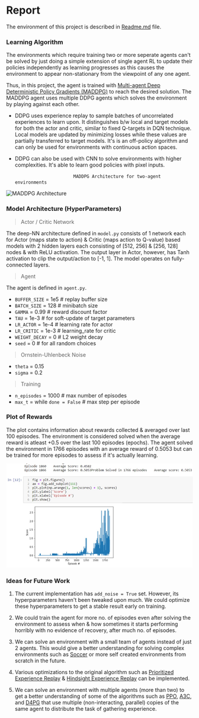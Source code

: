 # Report

The environment of this project is described in [Readme.md](https://github.com/ht0rohit/Deep-Reinforcement-Learning/blob/master/2CollaborativeTableTennisProject/README.md) file.

### Learning Algorithm 

The environments which require training two or more seperate agents can't be solved by just doing a simple extension of single agent RL to update their policies independently as learning progresses as this causes the environment to appear non-stationary from the viewpoint of any one agent.

Thus, in this project, the agent is trained with [Multi-agent Deep Deterministic Policy Gradients (MADDPG)](https://towardsdatascience.com/openais-multi-agent-deep-deterministic-policy-gradients-maddpg-9d2dad34c82) to reach the desired solution. The MADDPG agent uses multiple DDPG agents which solves the environment by playing against each other. 

* DDPG uses experience replay to sample batches of uncorrelated experiences to learn upon. It distinguishes b/w local and target models for both the actor and critic, similar to fixed Q-targets in DQN technique. Local models are updated by minimizing losses while these values are partially transferred to target models. It's is an off-policy algorithm and can only be used for environments with continuous action spaces.

* DDPG can also be used with CNN to solve environments with higher complexities. It's able to learn good policies with pixel inputs.

                            MADDPG Architecture for two-agent environments

![MADDPG Architecture](https://miro.medium.com/max/1400/1*4aPqpDYFe3ibl0JIO8AeFg.png)

### Model Architecture (HyperParameters)

> Actor / Critic Network

The deep-NN architecture defined in `model.py` consists of 1 network each for Actor (maps state to action) & Critic (maps action to Q-value) based models with 2 hidden layers each consisting of [512, 256] & [256, 128] nodes & with ReLU activation. The output layer in Actor, however, has Tanh activation to clip the output/action to [-1, 1]. The model operates on fully-connected layers.

> Agent

The agent is defined in `agent.py`.

  - `BUFFER_SIZE` = 1e5 # replay buffer size
  - `BATCH_SIZE` = 128  # minibatch size
  - `GAMMA` = 0.99      # reward discount factor
  - `TAU` = 1e-3        # for soft-update of target parameters
  - `LR_ACTOR` = 1e-4   # learning rate for actor
  - `LR_CRITIC` = 1e-3  # learning_rate for critic
  - `WEIGHT_DECAY` = 0	# L2 weight decay
  - `seed` = 0          # for all random choices

> Ornstein-Uhlenbeck Noise

  - `theta` = 0.15
  - `sigma` = 0.2
  
> Training

  - `n_episodes` = 1000                 # max number of episodes
  - `max_t` = while `done = False`      # max step per episode

### Plot of Rewards

The plot contains information about rewards collected & averaged over last 100 episodes. The environment is considered solved when the average reward is atleast +0.5 over the last 100 episodes (epochs). The agent solved the environment in 1766 episodes with an average reward of 0.5053 but can be trained for more episodes to assess if it's actually learning. 

![Plot of Rewards](https://github.com/ht0rohit/Deep-Reinforcement-Learning/blob/master/2CollaborativeTableTennisProject/Assets/rewards.jpg)

### Ideas for Future Work

1. The current implementation has `add_noise = True` set. However, its hyperparameters haven't been tweaked upon much. We could optimize these hyperparameters to get a stable result early on training.

2. We could train the agent for more no. of episodes even after solving the environment to assess when & how sometimes it starts performing horribly with no evidence of recovery, after much no. of episodes.

3. We can solve an environment with a small team of agents instead of just 2 agents. This would give a better understanding for solving complex environments such as [Soccer](https://github.com/Unity-Technologies/ml-agents/blob/master/docs/Learning-Environment-Examples.md#soccer-twos) or more self created environments from scratch in the future.

4. Various optimizations to the original algorithm such as [Prioritized Experience Replay](https://arxiv.org/abs/1511.05952) & [Hindsight Experience Replay](https://arxiv.org/abs/1707.01495) can be implemented.

5. We can solve an environment with multiple agents (more than two) to get a better understanding of some of the algorithms such as [PPO](https://arxiv.org/pdf/1707.06347.pdf), [A3C](https://arxiv.org/pdf/1602.01783.pdf), and [D4PG](https://openreview.net/pdf?id=SyZipzbCb) that use multiple (non-interacting, parallel) copies of the same agent to distribute the task of gathering experience.
